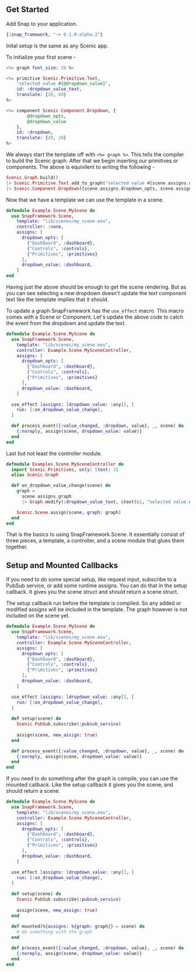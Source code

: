 ## Get Started

Add Snap to your application.

``` elixir
{:snap_framework, "~> 0.1.0-alpha.2"}
```

Inital setup is the same as any Scenic app.

To initialize your first scene -

  ``` elixir
  <%= graph font_size: 20 %>

  <%= primitive Scenic.Primitive.Text,
      "selected value #{@dropdown_value}",
      id: :dropdown_value_text,
      translate: {20, 80}
  %>

  <%= component Scenic.Component.Dropdown, {
          @dropdown_opts,
          @dropdown_value
      },
      id: :dropdown,
      translate: {20, 20}
  %>
  ```

  We always start the template off with ``` <%= graph %> ```. This tells the compiler to build the Scenic graph.
  After that we begin inserting our primitives or components.
  The above is equivilent to writing the following -

  ``` elixir
  Scenic.Graph.build()
  |> Scenic.Primitive.Text.add_to_graph("selected value #{scene.assigns.dropdown_value}", id: :dropdown_value_text, translate: {20, 80})
  |> Scenic.Component.Dropdown({scene.assigns.dropdown_opts, scene.assigns.dropdown_value}, id: :dropdown, translate: {20, 20})
  ```

  Now that we have a template we can use the template in a scene.

  ``` elixir
  defmodule Example.Scene.MyScene do
    use SnapFramework.Scene,
      template: "lib/scenes/my_scene.eex",
      controller: :none,
      assigns: [
        dropdown_opts: [
          {"Dashboard", :dashboard},
          {"Controls", :controls},
          {"Primitives", :primitives}
        ],
        dropdown_value: :dashboard,
      ]
  end
  ```

  Having just the above should be enough to get the scene rendering.
  But as you can see selecting a new dropdown doesn't update the text component text like the template implies that it should.

  To update a graph SnapFramework has the ```use_effect``` macro. This macro comes with a Scene or Component.
  Let's update the above code to catch the event from the dropdown and update the text.

  ``` elixir
  defmodule Example.Scene.MyScene do
    use SnapFramework.Scene,
      template: "lib/scenes/my_scene.eex",
      controller: Example.Scene.MySceneController,
      assigns: [
        dropdown_opts: [
          {"Dashboard", :dashboard},
          {"Controls", :controls},
          {"Primitives", :primitives}
        ],
        dropdown_value: :dashboard,
      ]

    use_effect [assigns: [dropdown_value: :any]], [
      run: [:on_dropdown_value_change],
    ]

    def process_event({:value_changed, :dropdown, value}, _, scene) do
      {:noreply, assign(scene, dropdown_value: value)}
    end
  end
  ```
  
  Last but not least the controller module.
  
  ``` elixir
  defmodule Examples.Scene.MySceneController do
    import Scenic.Primitives, only: [text: 3]
    alias Scenic.Graph

    def on_dropdown_value_change(scene) do
      graph =
        scene.assigns.graph
        |> Graph.modify(:dropdown_value_text, &text(&1, "selected value #{scene.assigns.dropdown_value}", []))

      Scenic.Scene.assign(scene, graph: graph)
    end
  end
  ```
  
  That is the basics to using SnapFramework.Scene. It essentially consist of three pieces, a template, a controller, and a scene module that glues them together.
  
  ## Setup and Mounted Callbacks
  
  If you need to do some special setup, like request input, subscribe to a PubSub service, or add some runtime assigns. You can do that in the setup callback.
  It gives you the scene struct and should return a scene struct.
  
  The setup callback run before the template is compiled. So any added or modified assigns will be included in the template.
  The graph however is not included on the scene yet.
  
  ``` elixir
  defmodule Example.Scene.MyScene do
    use SnapFramework.Scene,
      template: "lib/scenes/my_scene.eex",
      controller: Example.Scene.MySceneController,
      assigns: [
        dropdown_opts: [
          {"Dashboard", :dashboard},
          {"Controls", :controls},
          {"Primitives", :primitives}
        ],
        dropdown_value: :dashboard,
      ]

    use_effect [assigns: [dropdown_value: :any]], [
      run: [:on_dropdown_value_change],
    ]
    
    def setup(scene) do
      Scenic.PubSub.subscribe(:pubsub_service)
      
      assign(scene, new_assign: true)
    end

    def process_event({:value_changed, :dropdown, value}, _, scene) do
      {:noreply, assign(scene, dropdown_value: value)}
    end
  end
  ```
  
  If you need to do something after the graph is compile, you can use the mounted callback.
  Like the setup callback it gives you the scene, and should return a scene.
  
  ``` elixir
  defmodule Example.Scene.MyScene do
    use SnapFramework.Scene,
      template: "lib/scenes/my_scene.eex",
      controller: Example.Scene.MySceneController,
      assigns: [
        dropdown_opts: [
          {"Dashboard", :dashboard},
          {"Controls", :controls},
          {"Primitives", :primitives}
        ],
        dropdown_value: :dashboard,
      ]

    use_effect [assigns: [dropdown_value: :any]], [
      run: [:on_dropdown_value_change],
    ]
    
    def setup(scene) do
      Scenic.PubSub.subscribe(:pubsub_service)
      
      assign(scene, new_assign: true)
    end
    
    def mounted(%{assigns: %{graph: graph}} = scene) do
      # do something with the graph
    end

    def process_event({:value_changed, :dropdown, value}, _, scene) do
      {:noreply, assign(scene, dropdown_value: value)}
    end
  end
  ```
